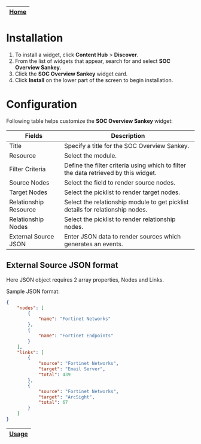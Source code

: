 | [Home](../README.md) |
| -------------------- |

# Installation

1. To install a widget, click **Content Hub** > **Discover**.
2. From the list of widgets that appear, search for and select **SOC Overview Sankey**.
3. Click the **SOC Overview Sankey** widget card.
4. Click **Install** on the lower part of the screen to begin installation.

# Configuration

Following table helps customize the **SOC Overview Sankey** widget:

| Fields                                     | Description                                                                                                                                                                                                                     |
| ------------------------------------------ | ------------------------------------------------------------------------------------------------------------------------------------------------------------------------------------------------------------------------------- |
| Title                                      | Specify a title for the SOC Overview Sankey.                                                                                                                                                      |
| Resource                                   | Select the module.                                                                                                                                                       |
| Filter Criteria                            | Define the filter criteria using which to filter the data retrieved by this widget.                                                                                                                                             |
| Source Nodes                               | Select the field to render source nodes.                                                                                                                                                               |
| Target Nodes                               | Select the picklist to render target nodes.                                                                                                                                                    |
| Relationship Resource                      | Select the relationship module to get picklist details for relationship nodes.                                                                                                                                                                        |
| Relationship Nodes                         | Select the picklist to render relationship nodes.                                                          |
| External Source JSON                       | Enter JSON data to render sources which generates an events.                                                                                       |

## External Source JSON format
Here JSON object requires 2 array properties, Nodes and Links.

Sample JSON format:
```JSON
{
    "nodes": [
        {
            "name": "Fortinet Networks"
        },
        {
            "name": "Fortinet Endpoints"
        }
    ],
    "links": [
        {
            "source": "Fortinet Networks",
            "target": "Email Server",
            "total": 439
        },
        {
            "source": "Fortinet Networks",
            "target": "ArcSight",
            "total": 67
        }
    ]
}
```

| [Usage](./usage.md) |
| ------------------- |
